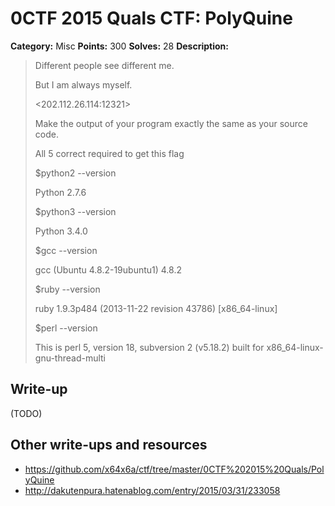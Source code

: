 # 0CTF 2015 Quals CTF: PolyQuine

**Category:** Misc
**Points:** 300
**Solves:** 28
**Description:** 

> Different people see different me.
>
> But I am always myself.
> 
> <202.112.26.114:12321>
>
> Make the output of your program exactly the same as your source code.
>
> All 5 correct required to get this flag
> 
> $python2 --version
>
> Python 2.7.6
> 
> $python3 --version
>
> Python 3.4.0
> 
> $gcc --version
>
> gcc (Ubuntu 4.8.2-19ubuntu1) 4.8.2
> 
> $ruby --version
>
> ruby 1.9.3p484 (2013-11-22 revision 43786) [x86_64-linux]
> 
> $perl --version
>
> This is perl 5, version 18, subversion 2 (v5.18.2) built for x86_64-linux-gnu-thread-multi

## Write-up

(TODO)

## Other write-ups and resources

* <https://github.com/x64x6a/ctf/tree/master/0CTF%202015%20Quals/PolyQuine>
* <http://dakutenpura.hatenablog.com/entry/2015/03/31/233058>
